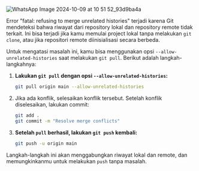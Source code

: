 ![WhatsApp Image 2024-10-09 at 10 51 52_93d9ba4a](https://github.com/user-attachments/assets/a83cd43c-e468-4381-b278-fcba9cbbd068)


Error "fatal: refusing to merge unrelated histories" terjadi karena Git mendeteksi bahwa riwayat dari repository lokal dan repository remote tidak terkait. Ini bisa terjadi jika kamu memulai project lokal tanpa melakukan `git clone`, atau jika repositori remote diinisialisasi secara berbeda.

Untuk mengatasi masalah ini, kamu bisa menggunakan opsi `--allow-unrelated-histories` saat melakukan `git pull`. Berikut adalah langkah-langkahnya:

1. **Lakukan `git pull` dengan opsi `--allow-unrelated-histories`:**
   ```bash
   git pull origin main --allow-unrelated-histories
   ```

2. Jika ada konflik, selesaikan konflik tersebut. Setelah konflik diselesaikan, lakukan commit:
   ```bash
   git add .
   git commit -m "Resolve merge conflicts"
   ```

3. **Setelah `pull` berhasil, lakukan `git push` kembali:**
   ```bash
   git push -u origin main
   ```

Langkah-langkah ini akan menggabungkan riwayat lokal dan remote, dan memungkinkanmu untuk melakukan `push` tanpa masalah.
